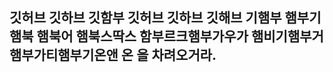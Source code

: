## 깃허브 깃하브 깃함부 깃허브 깃하브 깃해브 기햄부 햄부기햄북 햄북어 햄북스딱스 함부르크햄부가우가 햄비기햄부거 햄부가티햄부기온앤 온 을 차려오거라. 

<!--
**jiheepark06/jiheepark06** is a ✨ _special_ ✨ repository because its `README.md` (this file) appears on your GitHub profile.

<img scr="https://capsule-render.vercel.app/api?type=venom&height=300&color=d3bdf9&text=:0&fontColor=5112be&fontSize=100&animation=blink"

Here are some ideas to get you started:

- 🔭 
- 🌱 I’m currently learning ...
- 👯 I’m looking to collaborate on ...
- 🤔 I’m looking for help with ...
- 💬 무물
- 📫 How to reach me: ...
- 😄 Pronouns: ...
- ⚡ Fun fact: ...
-->

